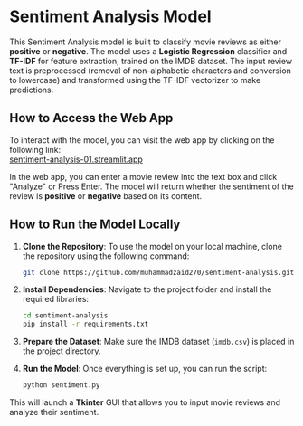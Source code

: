 # Sentiment Analysis Model

This Sentiment Analysis model is built to classify movie reviews as either **positive** or **negative**. The model uses a **Logistic Regression** classifier and **TF-IDF** for feature extraction, trained on the IMDB dataset. The input review text is preprocessed (removal of non-alphabetic characters and conversion to lowercase) and transformed using the TF-IDF vectorizer to make predictions.

## How to Access the Web App

To interact with the model, you can visit the web app by clicking on the following link:  
[sentiment-analysis-01.streamlit.app](http://sentiment-analysis-01.streamlit.app)

In the web app, you can enter a movie review into the text box and click "Analyze" or Press Enter. The model will return whether the sentiment of the review is **positive** or **negative** based on its content.

## How to Run the Model Locally

1. **Clone the Repository**:
   To use the model on your local machine, clone the repository using the following command:
   ```bash
   git clone https://github.com/muhammadzaid270/sentiment-analysis.git

2. **Install Dependencies**: Navigate to the project folder and install the required libraries:
   ```bash
   cd sentiment-analysis
   pip install -r requirements.txt

3. **Prepare the Dataset**: Make sure the IMDB dataset (`imdb.csv`) is placed in the project directory.

4. **Run the Model**: Once everything is set up, you can run the script:
   ```bash
   python sentiment.py

This will launch a **Tkinter** GUI that allows you to input movie reviews and analyze their sentiment.